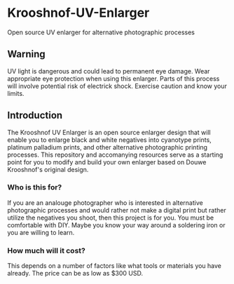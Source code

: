 # Krooshnof-UV-Enlarger
Open source UV enlarger for alternative photographic processes
## Warning
UV light is dangerous and could lead to permanent eye damage. Wear appropriate eye protection when using this enlarger. Parts of this process will involve potential risk of electrick shock. Exercise caution and know your limits.
## Introduction
The Krooshnof UV Enlarger is an open source enlarger design that will enable you to enlarge black and white negatives into cyanotype prints, platinum palladium prints, and other alternative photographic printing processes. This repository and accomanying resources serve as a starting point for you to modify and build your own enlarger based on Douwe Krooshnof's original design.
### Who is this for?
If you are an analouge photographer who is interested in alternative photographic processes and would rather not make a digital print but rather utilize the negatives you shoot, then this project is for you. You must be comfortable with DIY. Maybe you know your way around a soldering iron or you are willing to learn.
### How much will it cost?
This depends on a number of factors like what tools or materials you have already. The price can be as low as $300 USD. 
